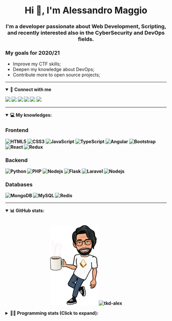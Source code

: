 <h1 align="center">Hi 👋, I'm Alessandro Maggio</h1>
<h3 align="center">I'm a developer passionate about Web Development, Scripting, and recently interested also in the CyberSecurity and DevOps fields.</h3>

### My goals for 2020/21
- Improve my CTF skills;
- Deepen my knowledge about DevOps;
- Contribute more to open source projects;

____

<details open>
<summary>🤝 <b>Connect with me<b></summary>

<p align = "center">

[<img src="https://img.shields.io/badge/twitter-1DA1F2.svg?&style=for-the-badge&logo=twitter&logoColor=white" />](https://twitter.com/TkdAxel)
[<img src ="https://img.shields.io/badge/portfolio-web-%23.svg?&style=for-the-badge&logo=&logoColor=white%22">](https://alessandromaggio.it/)
[<img src ="https://img.shields.io/badge/Telegram-1ca0f1.svg?&style=for-the-badge&logo=Telegram&logoColor=white%22&link=https://t.me/TkdAlex">](https://t.me/TkdAlex/)
[<img src="https://img.shields.io/badge/gmail-c14438.svg?&style=for-the-badge&logo=Gmail&logoColor=white&link=mailto:alex.tkd.alex@gmail.com"/>](mailto:alex.tkd.alex@gmail.com)
[<img src="https://img.shields.io/badge/linkedin-0077B5.svg?&style=for-the-badge&logo=linkedin&logoColor=white" />](https://www.linkedin.com/in/aalessandromaggio/)
[<img src = "https://img.shields.io/badge/instagram-E4405F.svg?&style=for-the-badge&logo=instagram&logoColor=white">](https://www.instagram.com/tkd_alex/)
<!--- [![Visits Badge](https://badges.pufler.dev/visits/tkd-alex/tkd-alex?style=for-the-badge&color=blue)](https://github.com/tkd-alex/tkd-alex) -->

</p>

</details>

---

<details open>
<summary>💻 <b>My knowledges</b>: </summary>

### Frontend
![HTML5](https://img.shields.io/badge/-HTML5-E34F26.svg?style=for-the-badge&logo=html5&logoColor=ffffff)
![CSS3](https://img.shields.io/badge/-CSS3-1572B6.svg?style=for-the-badge&logo=css3)
![JavaScript](https://img.shields.io/badge/-JavaScript-282C34?style=for-the-badge&logo=javascript)
![TypeScript](https://img.shields.io/badge/-TypeScript-007ACC?style=for-the-badge&logo=typescript)
![Angular](https://img.shields.io/badge/-Angular-DD0031?style=for-the-badge&logo=angular)
![Bootstrap](https://img.shields.io/badge/-Bootstrap-563D7C.svg?style=for-the-badge&logo=bootstrap)
![React](https://img.shields.io/badge/-React-282C34.svg?style=for-the-badge&logo=react&logoColor=ffffff)
![Redux](https://img.shields.io/badge/-Redux-764ABC.svg?style=for-the-badge&logo=redux)

### Backend
![Python](https://img.shields.io/badge/-Python-3776AB.svg?style=for-the-badge&logo=Python&logoColor=ffffff)
![PHP](https://img.shields.io/badge/-PHP-777BB4.svg?style=for-the-badge&logo=PHP&logoColor=ffffff)
![Nodejs](https://img.shields.io/badge/-Bash-4EAA25.svg?style=for-the-badge&logo=gnu-bash&logoColor=ffffff)
![Flask](https://img.shields.io/badge/-Flask-282C34.svg?style=for-the-badge&logo=flask)
![Laravel](https://img.shields.io/badge/-Laravel-FF2D20.svg?style=for-the-badge&logo=laravel&logoColor=ffffff)
![Nodejs](https://img.shields.io/badge/-Nodejs-339933.svg?style=for-the-badge&logo=Node.js&logoColor=ffffff)

### Databases
![MongoDB](https://img.shields.io/badge/-MongoDB-47A248?style=for-the-badge&logo=mongodb&logoColor=ffffff)
![MySQL](https://img.shields.io/badge/-MySQL-4479A1?style=for-the-badge&logo=mysql&logoColor=ffffff)
![Redis](https://img.shields.io/badge/-Redis-DC382D?style=for-the-badge&logo=Redis&logoColor=ffffff)

</details>

---

<details open>
 <summary>📊 <b>GitHub stats</b>: </summary>

<br>

<p align = "center">
    <img src="https://raw.githubusercontent.com/Tkd-Alex/tkd-alex/master/images/321517cd-ff68-41a7-b0d1-e765680568a7-8b6448d9-c944-4146-b633-adbdd25cb471-v1.png" height="250" />
    <img src="https://github-readme-stats.vercel.app/api?username=tkd-alex&show_icons=true&count_private=true&hide_border=true&line_height=25" alt="tkd-alex">
</p>

</design>

<details>
 <summary>👨‍💻 <b>Programming stats (Click to expand)</b>: </summary>
 
<!--START_SECTION:waka-->
**I'm an Early 🐤** 

```text
🌞 Morning    359 commits    █████░░░░░░░░░░░░░░░░░░░░   22.31% 
🌆 Daytime    653 commits    ██████████░░░░░░░░░░░░░░░   40.58% 
🌃 Evening    555 commits    ████████░░░░░░░░░░░░░░░░░   34.49% 
🌙 Night      42 commits     ░░░░░░░░░░░░░░░░░░░░░░░░░   2.61%

```
📅 **I'm Most Productive on Wednesday** 

```text
Monday       243 commits    ███░░░░░░░░░░░░░░░░░░░░░░   15.1% 
Tuesday      277 commits    ████░░░░░░░░░░░░░░░░░░░░░   17.22% 
Wednesday    326 commits    █████░░░░░░░░░░░░░░░░░░░░   20.26% 
Thursday     242 commits    ███░░░░░░░░░░░░░░░░░░░░░░   15.04% 
Friday       261 commits    ████░░░░░░░░░░░░░░░░░░░░░   16.22% 
Saturday     124 commits    ██░░░░░░░░░░░░░░░░░░░░░░░   7.71% 
Sunday       136 commits    ██░░░░░░░░░░░░░░░░░░░░░░░   8.45%

```


📊 **This Week I Spent My Time On** 

```text
⌚︎ Time Zone: Europe/Rome

💬 Programming Languages: 
Java                     12 hrs 23 mins      █████████████░░░░░░░░░░░░   52.69% 
Python                   4 hrs 25 mins       ████░░░░░░░░░░░░░░░░░░░░░   18.83% 
JavaScript               1 hr 45 mins        █░░░░░░░░░░░░░░░░░░░░░░░░   7.45% 
HTML                     1 hr 26 mins        █░░░░░░░░░░░░░░░░░░░░░░░░   6.12% 
XML                      1 hr 17 mins        █░░░░░░░░░░░░░░░░░░░░░░░░   5.5%

🔥 Editors: 
Android Studio           13 hrs 57 mins      ██████████████░░░░░░░░░░░   59.37% 
VS Code                  8 hrs 41 mins       █████████░░░░░░░░░░░░░░░░   36.98% 
Sublime Text             51 mins             █░░░░░░░░░░░░░░░░░░░░░░░░   3.65%

🐱‍💻 Projects: 
Parental Control         13 hrs 47 mins      ██████████████░░░░░░░░░░░   58.66% 
myStore                  7 hrs 2 mins        ███████░░░░░░░░░░░░░░░░░░   29.97% 
awsuite                  1 hr 9 mins         █░░░░░░░░░░░░░░░░░░░░░░░░   4.92% 
OnlyFans-Automation      36 mins             ░░░░░░░░░░░░░░░░░░░░░░░░░   2.55% 
Unknown Project          35 mins             ░░░░░░░░░░░░░░░░░░░░░░░░░   2.54%

💻 Operating System: 
Linux                    23 hrs 31 mins      █████████████████████████   100.0%

```

**I Mostly Code in Python** 

```text
Python                   29 repos            ██████████░░░░░░░░░░░░░░░   39.73% 
JavaScript               12 repos            ████░░░░░░░░░░░░░░░░░░░░░   16.44% 
CSS                      6 repos             ██░░░░░░░░░░░░░░░░░░░░░░░   8.22% 
PHP                      5 repos             █░░░░░░░░░░░░░░░░░░░░░░░░   6.85% 
HTML                     5 repos             █░░░░░░░░░░░░░░░░░░░░░░░░   6.85%

```



 Last Updated on 01/11/2021
<!--END_SECTION:waka-->

</details>
